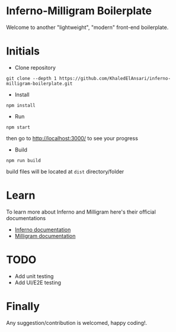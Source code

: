 # Inferno-Milligram Boilerplate
Welcome to another "lightweight", "modern" front-end boilerplate.

# Initials
- Clone repository
```
git clone --depth 1 https://github.com/KhaledElAnsari/inferno-milligram-boilerplate.git
```
- Install
```
npm install
```
- Run
```
npm start
```
then go to [http://localhost:3000/](http://localhost:3000/) to see your progress
- Build
```
npm run build
```
build files will be located at `dist` directory/folder

# Learn
To learn more about Inferno and Milligram here's their official documentations
- [Inferno documentation](https://infernojs.org/docs/)
- [Milligram documentation](http://milligram.io/#getting-started)

# TODO
- Add unit testing
- Add UI/E2E testing

# Finally
Any suggestion/contribution is welcomed, happy coding!.
